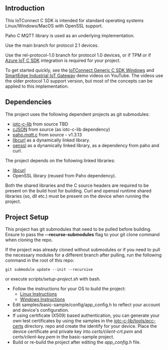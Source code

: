 ## Introduction

This IoTConnect C SDK is intended for standard operating systems Linux/Windows/MacOS
with OpenSSL support.

Paho C MQTT library is used as an underlying implementation.

Use the main branch for protocol 2.1 devices.

Use the rel-protocol-1.0 branch for protocol 1.0 devices, or if TPM or if 
[Azure IoT C SDK](https://github.com/Azure/azure-iot-sdk-c) integration is required for your project.

To get started quickly, see the [IoTConnect Generic C SDK Windows](https://www.youtube.com/watch?v=cvP3zmcs8JA) and [SmartEdge Industrial IoT Gateway](https://www.youtube.com/watch?v=j6AC95nz7IY) demo videos on YouTube.
The videos use the older protocol 1.0 support version, but most of the concepts can be applied to this implementation. 
 
## Dependencies

The project uses the following dependent projects as git submodules:

* [iotc-c-lib](https://github.com/avnet-iotconnect/iotc-c-lib.git) from source TBD
* [cJSON](https://github.com/DaveGamble/cJSON.git) from source (as iotc-c-lib dependency)
* [paho.mqtt.c](https://github.com/eclipse/paho.mqtt.c.git) from source - v1.3.13
* [libcurl](https://curl.se/libcurl/) as a dynamically linked library.  
* [oenssl](https://www.openssl.org/) as a dynamically linked library, as a dependency from paho and curl.

The project depends on the following linked libraries:
 * [libcurl](https://curl.se/libcurl/)
 * OpenSSL library (reused from Paho dependency).

    
Both the shared libraries and the C source headers are required to be present on the build host for building. 
Curl and openssl runtime shared libraries (so, dll etc.) must be present on the device when running the project. 

## Project Setup

This project has git submodules that need to be pulled before building.
Ensure to pass the **--recurse-submodules** flag to your git clone command 
when cloning the repo.

If the project was already cloned without submodules or if you need to pull 
the necessary modules for a different branch after pulling, run the following command
in the root of this repo: 
```shell script
git submodule update --init --recursive
``` 
or execute *scripts/setup-project.sh* with bash.

* Follow the instructions for your OS to build the project:
  * [Linux Instructions](doc/Linux.md)
  * [Windows Instructions](doc/Windows.md) 
* Edit samples/basic-sample/config/app_config.h to reflect your account and device's configuration.
* If using certificate (X509) based authentication, you can generate your own test certificates
by using the samples in the 
[iotc-c-lib/tools/ecc-certs](https://github.com/avnet-iotconnect/iotc-c-lib/tree/master/tools/) directory. 
repo and create the identify for your device.
Place the device certificate and private key into *certs/client-crt.pem* and *certs/client-key.pem* in the basic-sample project.
* Build or re-build the project after editing the *app_config.h* file.  

